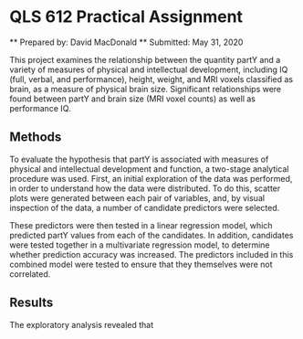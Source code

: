 # QLS 612 Practical Assignment
** Prepared by: David MacDonald
** Submitted: May 31, 2020

This project examines the relationship between the quantity partY and a variety of measures of physical and intellectual development, including IQ (full, verbal, and performance), height, weight, and MRI voxels classified as brain, as a measure of physical brain size. Significant relationships were found between partY and brain size (MRI voxel counts) as well as performance IQ.

## Methods
To evaluate the hypothesis that partY is associated with measures of physical and intellectual development and function, a two-stage analytical procedure was used. First, an initial exploration of the data was performed, in order to understand how the data were distributed. To do this, scatter plots were generated between each pair of variables, and, by visual inspection of the data, a number of candidate predictors were selected.

These predictors were then tested in a linear regression model, which predicted partY values from each of the candidates. In addition, candidates were tested together in a multivariate regression model, to determine whether prediction accuracy was increased. The predictors included in this combined model were tested to ensure that they themselves were not correlated.

## Results
The exploratory analysis revealed that 
